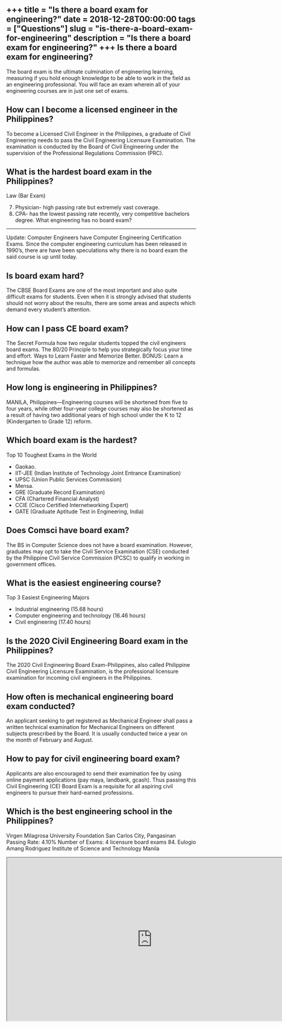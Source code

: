+++
title = "Is there a board exam for engineering?"
date = 2018-12-28T00:00:00
tags = ["Questions"]
slug = "is-there-a-board-exam-for-engineering"
description = "Is there a board exam for engineering?"
+++
Is there a board exam for engineering?
--------------------------------------

The board exam is the ultimate culmination of engineering learning, measuring if you hold enough knowledge to be able to work in the field as an engineering professional. You will face an exam wherein all of your engineering courses are in just one set of exams.

How can I become a licensed engineer in the Philippines?
--------------------------------------------------------

To become a Licensed Civil Engineer in the Philippines, a graduate of Civil Engineering needs to pass the Civil Engineering Licensure Examination. The examination is conducted by the Board of Civil Engineering under the supervision of the Professional Regulations Commission (PRC).

What is the hardest board exam in the Philippines?
--------------------------------------------------

 Law (Bar Exam)

7. Physician- high passing rate but extremely vast coverage.
8. CPA- has the lowest passing rate recently, very competitive bachelors degree.
What engineering has no board exam?
-----------------------------------

Update: Computer Engineers have Computer Engineering Certification Exams. Since the computer engineering curriculum has been released in 1990’s, there are have been speculations why there is no board exam the said course is up until today.

Is board exam hard?
-------------------

The CBSE Board Exams are one of the most important and also quite difficult exams for students. Even when it is strongly advised that students should not worry about the results, there are some areas and aspects which demand every student’s attention.

How can I pass CE board exam?
-----------------------------

The Secret Formula how two regular students topped the civil engineers board exams. The 80/20 Principle to help you strategically focus your time and effort. Ways to Learn Faster and Memorize Better. BONUS: Learn a technique how the author was able to memorize and remember all concepts and formulas.

How long is engineering in Philippines?
---------------------------------------

MANILA, Philippines—Engineering courses will be shortened from five to four years, while other four-year college courses may also be shortened as a result of having two additional years of high school under the K to 12 (Kindergarten to Grade 12) reform.

Which board exam is the hardest?
--------------------------------

Top 10 Toughest Exams in the World

- Gaokao.
- IIT-JEE (Indian Institute of Technology Joint Entrance Examination)
- UPSC (Union Public Services Commission)
- Mensa.
- GRE (Graduate Record Examination)
- CFA (Chartered Financial Analyst)
- CCIE (Cisco Certified Internetworking Expert)
- GATE (Graduate Aptitude Test in Engineering, India)

Does Comsci have board exam?
----------------------------

The BS in Computer Science does not have a board examination. However, graduates may opt to take the Civil Service Examination (CSE) conducted by the Philippine Civil Service Commission (PCSC) to qualify in working in government offices.

What is the easiest engineering course?
---------------------------------------

Top 3 Easiest Engineering Majors

- Industrial engineering (15.68 hours)
- Computer engineering and technology (16.46 hours)
- Civil engineering (17.40 hours)

Is the 2020 Civil Engineering Board exam in the Philippines?
------------------------------------------------------------

The 2020 Civil Engineering Board Exam-Philippines, also called Philippine Civil Engineering Licensure Examination, is the professional licensure examination for incoming civil engineers in the Philippines.

How often is mechanical engineering board exam conducted?
---------------------------------------------------------

An applicant seeking to get registered as Mechanical Engineer shall pass a written technical examination for Mechanical Engineers on different subjects prescribed by the Board. It is usually conducted twice a year on the month of February and August.

How to pay for civil engineering board exam?
--------------------------------------------

Applicants are also encouraged to send their examination fee by using online payment applications (pay maya, landbank, gcash). Thus passing this Civil Engineering (CE) Board Exam is a requisite for all aspiring civil engineers to pursue their hard-earned professions.

Which is the best engineering school in the Philippines?
--------------------------------------------------------

Virgen Milagrosa University Foundation San Carlos City, Pangasinan Passing Rate: 4.10% Number of Exams: 4 licensure board exams 84. Eulogio Amang Rodriguez Institute of Science and Technology Manila

<iframe allow="accelerometer; autoplay; clipboard-write; encrypted-media; gyroscope; picture-in-picture" allowfullscreen="" class="__youtube_prefs__  epyt-is-override  no-lazyload" data-no-lazy="1" data-origheight="433" data-origwidth="770" data-skipgform_ajax_framebjll="" height="433" id="_ytid_92618" loading="lazy" src="https://www.youtube.com/embed/4Za4QromyqU?enablejsapi=1&autoplay=0&cc_load_policy=0&cc_lang_pref=&iv_load_policy=1&loop=0&modestbranding=0&rel=1&fs=1&playsinline=0&autohide=2&theme=dark&color=red&controls=1&" title="YouTube player" width="770"></iframe>